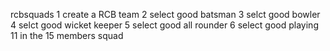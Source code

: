  rcbsquads
 1 create a RCB team
 2 select good batsman
 3 selct good bowler
 4 selct good wicket keeper
 5 select good all rounder
 6 select good playing 11 in the 15 members squad

